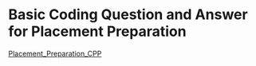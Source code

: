 # Basic Coding Question and Answer for Placement Preparation

[Placement_Preparation_CPP](https://github.com/mohit421/peekcore/blob/main/Placement_Preparation_Question.cpp)
